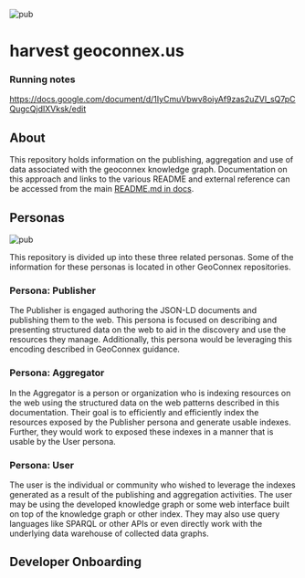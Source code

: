 ![pub](docs/images/logo.png)

# harvest geoconnex.us

### Running notes
https://docs.google.com/document/d/1IyCmuVbwv8oiyAf9zas2uZVl_sQ7pCQugcQjdIXVksk/edit

## About


This repository holds information on the publishing, aggregation and use of data associated with the geoconnex knowledge graph.  Documentation on this approach and links to the various README and external reference can be accessed from the main [README.md in docs](./docs/README.md).  

## Personas

![pub](docs/images/persona.png)

This repository is divided up into these three related personas.  Some of the information for these personas is located in other GeoConnex repositories.  

### Persona: Publisher


The Publisher is engaged authoring the JSON-LD documents and publishing them to the web. This persona is focused on describing and presenting structured data on the web to aid in the discovery and use the resources they manage. Additionally, this persona would be leveraging this encoding described in GeoConnex guidance. 

### Persona: Aggregator

In the Aggregator is a person or organization who is indexing resources on the web using the structured data on the web patterns described in this documentation.  Their goal is to efficiently and efficiently index the resources exposed by the Publisher persona and generate usable indexes. Further, they would work to exposed these indexes in a manner that is usable by the User persona. 

### Persona: User

The user is the individual or community who wished to leverage the indexes generated as a result of the publishing and aggregation activities. The user may be using the developed knowledge graph or some web interface built on top of the knowledge graph or other index. They may also use query languages like SPARQL or other APIs or even directly work with the underlying data warehouse of collected data graphs.


## Developer Onboarding

